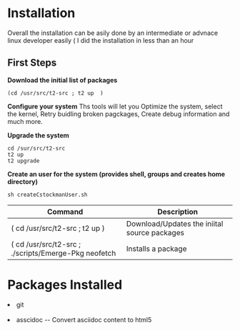 # Installation

Overall the installation can be asily done by an intermediate or advnace linux developer easily ( I did the installation in 
less than an hour

## First Steps 
<b>Download the initial list of packages</b>

```
(cd /usr/src/t2-src ; t2 up  )
```

<b>Configure your system</b>
Ths tools will let you Optimize the system, select the kernel, Retry buidling broken pagckages, Create debug information and much more.

<b>Upgrade the system</b>

```
cd /sur/src/t2-src
t2 up
t2 upgrade
```

<b>Create an user for the system (provides shell, groups and creates home directory)</b>
```
sh createCstockmanUser.sh
```


|Command|Description|
|-------|-----------|
|( cd /usr/src/t2-src ; t2 up ) | Download/Updates the iniital source packages |
|( cd /usr/src/t2-src ; ./scripts/Emerge-Pkg neofetch | Installs a package     |

# Packages Installed 
<li>git</li>
&emsp;<li>asscidoc -- Convert asciidoc content to html5 </li>
